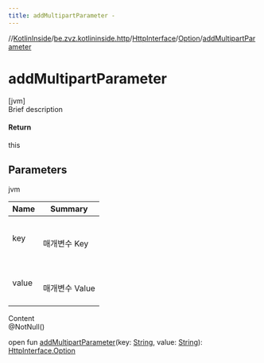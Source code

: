 ```yaml
---
title: addMultipartParameter -
---
```

//[KotlinInside](../../../index.md)/[be.zvz.kotlininside.http](../../index.md)/[HttpInterface](../index.md)/[Option](index.md)/[addMultipartParameter](add-multipart-parameter.md)



# addMultipartParameter  
[jvm]  
Brief description  


#### Return  


this



## Parameters  
  
jvm  
  
|  Name|  Summary| 
|---|---|
| key| <br><br>매개변수 Key<br><br>
| value| <br><br>매개변수 Value<br><br>
  
  
Content  
@NotNull()  
  
open fun [addMultipartParameter](add-multipart-parameter.md)(key: [String](https://docs.oracle.com/javase/7/docs/api/java/lang/String.html), value: [String](https://docs.oracle.com/javase/7/docs/api/java/lang/String.html)): [HttpInterface.Option](index.md)  



